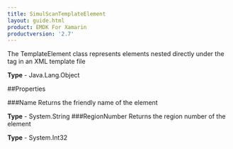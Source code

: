 ```yaml
---
title: SimulScanTemplateElement
layout: guide.html
product: EMDK For Xamarin 
productversion: '2.7' 
---
```

The TemplateElement class represents elements nested directly under the tag in an XML template file

**Type** - Java.Lang.Object

##Properties

###Name
Returns the friendly name of the element

**Type** - System.String
###RegionNumber
Returns the region number of the element

**Type** - System.Int32
